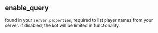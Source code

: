 ## enable_query

found in your `server.properties`, required to list player names from your server. if disabled, the bot will be limited in functionality.